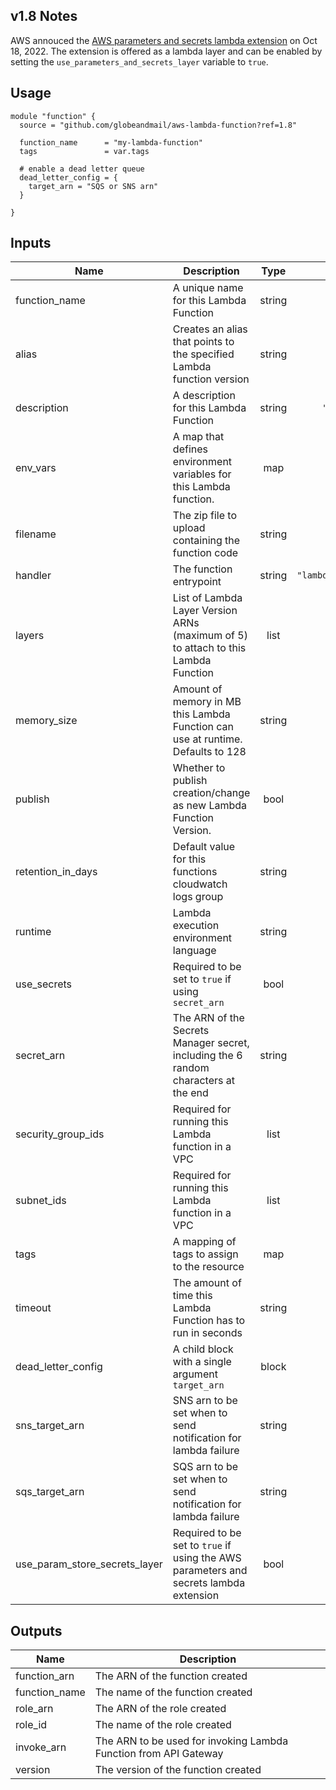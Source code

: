 ## v1.8 Notes
AWS annouced the [AWS parameters and secrets lambda extension](https://aws.amazon.com/about-aws/whats-new/2022/10/aws-parameters-secrets-lambda-extension/) on Oct 18, 2022. The extension is offered as a lambda layer and can be enabled by setting the `use_parameters_and_secrets_layer` variable to `true`.

## Usage

```hcl
module "function" {
  source = "github.com/globeandmail/aws-lambda-function?ref=1.8"

  function_name      = "my-lambda-function"
  tags               = var.tags

  # enable a dead letter queue
  dead_letter_config = {
    target_arn = "SQS or SNS arn"
  }

}
```

## Inputs

| Name | Description | Type | Default | Required |
|------|-------------|:----:|:-----:|:-----:|
| function\_name | A unique name for this Lambda Function | string | n/a | yes |
| alias | Creates an alias that points to the specified Lambda function version | string | `"live"` | no |
| description | A description for this Lambda Function | string | `"Created by Terraform"` | no |
| env\_vars | A map that defines environment variables for this Lambda function. | map | `{}` | no |
| filename | The zip file to upload containing the function code | string | `""` | no |
| handler | The function entrypoint | string | `"lambda_function.lambda_handler"` | no |
| layers | List of Lambda Layer Version ARNs \(maximum of 5\) to attach to this Lambda Function | list | `[]` | no |
| memory\_size | Amount of memory in MB this Lambda Function can use at runtime. Defaults to 128 | string | `"128"` | no |
| publish | Whether to publish creation/change as new Lambda Function Version. | bool | `true` | no |
| retention\_in\_days | Default value for this functions cloudwatch logs group | string | `"14"` | no |
| runtime | Lambda execution environment language | string | `"python3.7"` | no |
| use\_secrets | Required to be set to `true` if using `secret_arn` | bool | `false` | no |
| secret\_arn | The ARN of the Secrets Manager secret, including the 6 random characters at the end | string | `"null"` | no |
| security\_group\_ids | Required for running this Lambda function in a VPC | list | `[]` | no |
| subnet\_ids | Required for running this Lambda function in a VPC | list | `[]` | no |
| tags | A mapping of tags to assign to the resource | map | `{}` | no |
| timeout | The amount of time this Lambda Function has to run in seconds | string | `"5"` | no |
| dead\_letter\_config | A child block with a single argument `target_arn`  | block | `""` | no |
| sns\_target\_arn | SNS arn to be set when to send notification for lambda failure | string | `""` | no |
| sqs\_target\_arn | SQS arn to be set when to send notification for lambda failure | string | `""` | no |
| use\_param\_store\_secrets\_layer | Required to be set to `true` if using the AWS parameters and secrets lambda extension | bool | `false` | no |

## Outputs

| Name | Description |
|------|-------------|
| function\_arn | The ARN of the function created |
| function\_name | The name of the function created |
| role\_arn | The ARN of the role created |
| role\_id | The name of the role created |
| invoke\_arn | The ARN to be used for invoking Lambda Function from API Gateway |
| version | The version of the function created |

